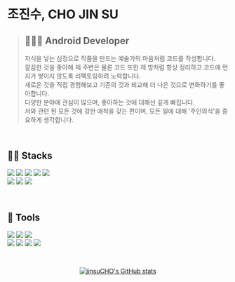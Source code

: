 # 조진수, CHO JIN SU

> ## 🧑🏻‍💻 Android Developer
> 자식을 낳는 심정으로 작품을 만드는 예술가의 마음처럼 코드를 작성합니다.<br>
> 깔끔한 것을 좋아해 제 주변은 물론 코드 또한 제 방처럼 항상 정리하고 코드에 먼지가 쌓이지 않도록 리펙토링하려 노력합니다.<br>
> 새로운 것을 직접 경험해보고 기존의 것과 비교해 더 나은 것으로 변화하기를 좋아합니다.<br>
> 다양한 분야에 관심이 많으며, 좋아하는 것에 대해선 깊게 빠집니다.<br>
> 저와 관련 된 모든 것에 강한 애착을 갖는 편이며, 모든 일에 대해 '주인의식'을 중요하게 생각합니다.

<br>

## 💪🏻 Stacks
<p>
  <img src="https://img.shields.io/badge/Android-3DDC84?style=for-the-badge&logo=Android&logoColor=white">
  <img src="https://img.shields.io/badge/Kotlin-7F52FF?style=for-the-badge&logo=Kotlin&logoColor=white">
  <img src="https://img.shields.io/badge/Jetpack AAC-FF0000?style=for-the-badge&logo=&logoColor=white">
  <img src="https://img.shields.io/badge/MVVM-0F9D58?style=for-the-badge&logo=&logoColor=white">
  <img src="https://img.shields.io/badge/Coroutine-0F9D58?style=for-the-badge&logo=&logoColor=white">
  <br>
  <img src="https://img.shields.io/badge/Retrofit-3E4348?style=for-the-badge&logo=Square&logoColor=white">
  <img src="https://img.shields.io/badge/OkHttp-3E4348?style=for-the-badge&logo=Square&logoColor=white">
  <img src="https://img.shields.io/badge/Glide4-008ED2?style=for-the-badge&logo=&logoColor=white">
</p>

<br>

## 🔧 Tools
<p>
  <img src="https://img.shields.io/badge/Android Studio-3DDC84?style=for-the-badge&logo=Android Studio&logoColor=white">
  <img src="https://img.shields.io/badge/IntelliJ-000000?style=for-the-badge&logo=intellijidea&logoColor=white">
  <img src="https://img.shields.io/badge/Eclipse-2C2255?style=for-the-badge&logo=Eclipse&logoColor=white">
  <br>
  <img src="https://img.shields.io/badge/Swagger-85EA2D?style=for-the-badge&logo=swagger&logoColor=black">
  <img src="https://img.shields.io/badge/github-181717?style=for-the-badge&logo=github&logoColor=white">
  <img src="https://img.shields.io/badge/Notion-000000?style=for-the-badge&logo=notion&logoColor=white">
  <img src="https://img.shields.io/badge/Figma-F24E1E?style=for-the-badge&logo=figma&logoColor=white">
</p>

<br>

<div align="center">

[![jinsuCHO's GitHub stats](https://github-readme-stats.vercel.app/api?username=jinsuCH0&show_icons=true&theme=codeSTACKr)](https://github.com/jinsuCH0/github-readme-stats)
</div>
